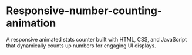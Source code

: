 # Responsive-number-counting-animation
A responsive animated stats counter built with HTML, CSS, and JavaScript that dynamically counts up numbers for engaging UI displays.
